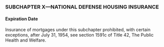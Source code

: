 ### SUBCHAPTER X—NATIONAL DEFENSE HOUSING INSURANCE ###

#### Expiration Date ####

Insurance of mortgages under this subchapter prohibited, with certain exceptions, after July 31, 1954, see section 1591c of Title 42, The Public Health and Welfare.